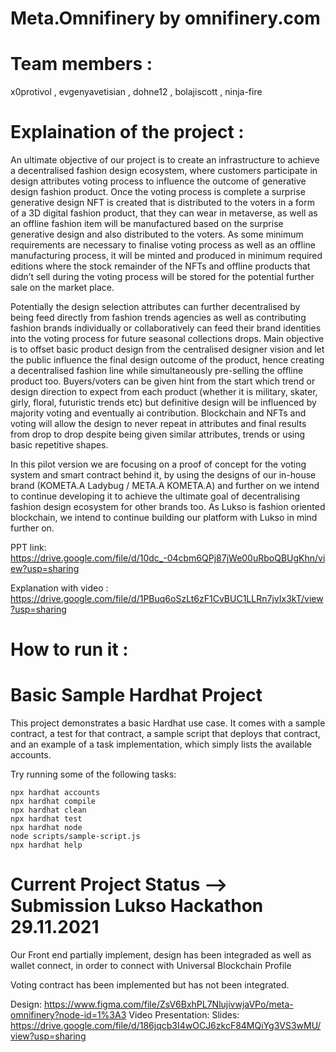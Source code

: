 
 # Meta.Omnifinery by omnifinery.com
 
 # Team members :
 x0protivol , evgenyavetisian , dohne12 , bolajiscott , ninja-fire
 
# Explaination of the project :   
An ultimate objective of our project is to create an infrastructure to achieve a decentralised fashion design ecosystem, where customers participate in design attributes voting process to influence the outcome of generative design fashion product. Once the voting process is complete a surprise generative design NFT is created that is distributed to the voters in a form of a 3D digital fashion product, that they can wear in metaverse, as well as an offline fashion item will be manufactured based on the surprise generative design and also distributed to the voters. As some minimum requirements are necessary to finalise voting process as well as an offline manufacturing process, it will be minted and produced in minimum required editions where the stock remainder of the NFTs and offline products that didn’t sell during the voting process will be stored for the potential further sale on the market place. 

Potentially the design selection attributes can further decentralised by being feed directly from fashion trends agencies as well as contributing fashion brands individually or collaboratively can feed their brand identities into the voting process for future seasonal collections drops. Main objective is to offset basic product design from the centralised designer vision and let the public influence the final design outcome of the product, hence creating a decentralised fashion line while simultaneously pre-selling the offline product too. Buyers/voters can be given hint from the start which trend or design direction to expect from each product (whether it is military, skater, girly, floral, futuristic trends etc) but definitive design will be influenced by majority voting and eventually ai contribution. Blockchain and NFTs and voting will allow the design to never repeat in attributes and final results from drop to drop despite being given similar attributes, trends or using basic repetitive shapes. 

In this pilot version we are focusing on a proof of concept for the voting system and smart contract behind it, by using the designs of our in-house brand (KOMETA.A Ladybug / META.A KOMETA.A) and further on we intend to continue developing it to achieve the ultimate goal of decentralising fashion design ecosystem for other brands too. As Lukso is fashion oriented blockchain, we intend to continue building our platform with Lukso in mind further on.

PPT link: https://drive.google.com/file/d/10dc_-04cbm6QPj87jWe00uRboQBUgKhn/view?usp=sharing  

Explanation with video : https://drive.google.com/file/d/1PBuq6oSzLt6zF1CvBUC1LLRn7jvIx3kT/view?usp=sharing


  
# How to run it :







# Basic Sample Hardhat Project

This project demonstrates a basic Hardhat use case. It comes with a sample contract, a test for that contract, a sample script that deploys that contract, and an example of a task implementation, which simply lists the available accounts.

Try running some of the following tasks:

```shell
npx hardhat accounts
npx hardhat compile
npx hardhat clean
npx hardhat test
npx hardhat node
node scripts/sample-script.js
npx hardhat help
```
# Current Project Status --> Submission Lukso Hackathon 29.11.2021

Our Front end partially implement, design has been integraded as well as wallet connect, in order to connect with Universal Blockchain Profile

Voting contract has been implemented but has not been integrated.

Design: https://www.figma.com/file/ZsV6BxhPL7NlujivwjaVPo/meta-omnifinery?node-id=1%3A3
Video Presentation:
Slides: https://drive.google.com/file/d/186jqcb3I4wOCJ6zkcF84MQiYg3VS3wMU/view?usp=sharing






